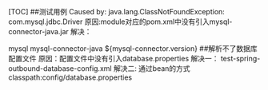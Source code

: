 [TOC]
##测试用例 Caused by: java.lang.ClassNotFoundException: com.mysql.jdbc.Driver
原因:module对应的pom.xml中没有引入mysql-connector-java.jar
解决：
<!-- MySQL -->
<dependency>
    <groupId>mysql</groupId>
    <artifactId>mysql-connector-java</artifactId>
    <version>${mysql-connector.version}</version>
</dependency>
##解析不了数据库配置文件
原因：配置文件中没有引入database.properties
解决一：
test-spring-outbound-database-config.xml
<context:property-placeholder ignore-resource-not-found="true"
                                  location="classpath*:/config/test.database.properties"/>
解决二:
通过bean的方式
<bean id="propertyConfigurer"
      class="org.springframework.beans.factory.config.PropertyPlaceholderConfigurer">
    <property name="locations">
        <list>
            <value>classpath:config/database.properties</value>
        </list>
    </property>
</bean>